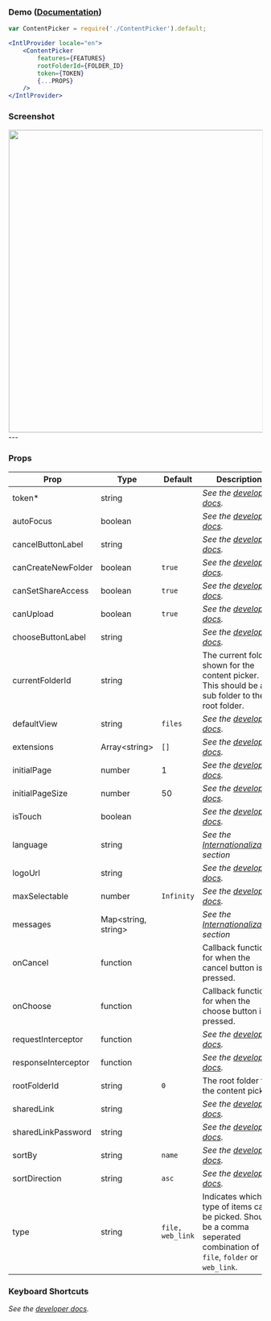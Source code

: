 ### Demo ([Documentation](https://developer.box.com/docs/box-content-picker))
```jsx
var ContentPicker = require('./ContentPicker').default;

<IntlProvider locale="en">
    <ContentPicker
        features={FEATURES}
        rootFolderId={FOLDER_ID}
        token={TOKEN}
        {...PROPS}
    />
</IntlProvider>
```

### Screenshot
<img src="https://user-images.githubusercontent.com/1075325/27887156-0940ee3e-6194-11e7-8e22-961139e82dfe.png" style="border: 1px solid #e8e8e8" width="600" />
---

### Props
| Prop | Type | Default | Description |
| --- | --- | --- | --- |
| token* | string |  | *See the [developer docs](https://developer.box.com/docs/box-content-picker#section-options).* |
| autoFocus | boolean |  | *See the [developer docs](https://developer.box.com/docs/box-content-picker#section-options).* |
| cancelButtonLabel | string |  | *See the [developer docs](https://developer.box.com/docs/box-content-picker#section-options).* |
| canCreateNewFolder | boolean | `true` | *See the [developer docs](https://developer.box.com/docs/box-content-picker#section-options).* |
| canSetShareAccess | boolean | `true` | *See the [developer docs](https://developer.box.com/docs/box-content-picker#section-options).* |
| canUpload | boolean | `true` | *See the [developer docs](https://developer.box.com/docs/box-content-picker#section-options).* |
| chooseButtonLabel | string |  | *See the [developer docs](https://developer.box.com/docs/box-content-picker#section-options).* |
| currentFolderId | string | | The current folder shown for the content picker. This should be a sub folder to the root folder. |
| defaultView | string | `files` | *See the [developer docs](https://developer.box.com/docs/box-content-picker#section-options).* |
| extensions | Array&lt;string&gt; | `[]` | *See the [developer docs](https://developer.box.com/docs/box-content-picker#section-options).* |
| initialPage | number | 1 | *See the [developer docs](https://developer.box.com/docs/box-content-explorer#section-options).* |
| initialPageSize | number | 50 | *See the [developer docs](https://developer.box.com/docs/box-content-explorer#section-options).* |
| isTouch | boolean |  | *See the [developer docs](https://developer.box.com/docs/box-content-picker#section-options).* |
| language | string |  | *See the [Internationalization](../README.md#internationalization) section* |
| logoUrl | string |  | *See the [developer docs](https://developer.box.com/docs/box-content-picker#section-options).* |
| maxSelectable | number | `Infinity` | *See the [developer docs](https://developer.box.com/docs/box-content-picker#section-options).* |
| messages | Map<string, string> |  | *See the [Internationalization](../README.md#internationalization) section* |
| onCancel | function |  | Callback function for when the cancel button is pressed. |
| onChoose | function |  | Callback function for when the choose button is pressed. |
| requestInterceptor | function | | *See the [developer docs](https://developer.box.com/docs/box-content-picker#section-options).* |
| responseInterceptor | function | | *See the [developer docs](https://developer.box.com/docs/box-content-picker#section-options).* |
| rootFolderId | string | `0` | The root folder for the content picker. |
| sharedLink | string |  | *See the [developer docs](https://developer.box.com/docs/box-content-picker#section-options).* |
| sharedLinkPassword | string |  | *See the [developer docs](https://developer.box.com/docs/box-content-picker#section-options).* |
| sortBy | string | `name` | *See the [developer docs](https://developer.box.com/docs/box-content-picker#section-options).* |
| sortDirection | string | `asc` | *See the [developer docs](https://developer.box.com/docs/box-content-picker#section-options).* |
| type | string | `file, web_link` | Indicates which type of items can be picked. Should be a comma seperated combination of `file`, `folder` or `web_link`. |

### Keyboard Shortcuts
*See the [developer docs](https://developer.box.com/docs/box-content-picker#section-keyboard-shortcuts).*

